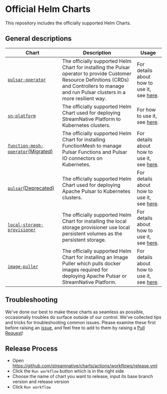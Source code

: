 <!--

    Licensed to the Apache Software Foundation (ASF) under one
    or more contributor license agreements.  See the NOTICE file
    distributed with this work for additional information
    regarding copyright ownership.  The ASF licenses this file
    to you under the Apache License, Version 2.0 (the
    "License"); you may not use this file except in compliance
    with the License.  You may obtain a copy of the License at

      http://www.apache.org/licenses/LICENSE-2.0

    Unless required by applicable law or agreed to in writing,
    software distributed under the License is distributed on an
    "AS IS" BASIS, WITHOUT WARRANTIES OR CONDITIONS OF ANY
    KIND, either express or implied.  See the License for the
    specific language governing permissions and limitations
    under the License.

-->

# Official Helm Charts

This repository includes the officially supported Helm Charts.

## General descriptions

| Chart | Description | Usage |
| --- | --- | --- |
| [`pulsar-operator`](https://github.com/streamnative/charts/tree/master/charts/pulsar-operator)  | The officially supported Helm Chart for installing the Pulsar operator to provide Customer Resource Definitions (CRDs) and Controllers to manage and run Pulsar clusters in a more resilient way. | For details about how to use it, see [here](charts/pulsar-operator/README.md). |
| [`sn-platform`](https://github.com/streamnative/charts/tree/master/charts/sn-platform) | The officially supported Helm Chart used for deploying StreamNative Platform to Kubernetes clusters. | For how to use it, see [here](charts/sn-platform/README.md).
| [`function-mesh-operator`(Migrated)](https://github.com/streamnative/charts/tree/master/charts/function-mesh-operator) | The officially supported Helm Chart for installing FunctionMesh to manage Pulsar Functions and Pulsar IO connectors on Kubernetes. | For details about how to use it, see [here](charts/function-mesh-operator/README.md). | 
| [`pulsar`(Deprecated)](https://github.com/streamnative/charts/tree/master/charts/pulsar) | The officially supported Helm Chart used for deploying Apache Pulsar to Kubernetes clusters. | For details about how to use it, see [here](charts/pulsar/README.md). |  
| [`local-storage-provisioner`](https://github.com/streamnative/charts/tree/master/charts/local-storage-provisioner) | The officially supported Helm Chart for installing the local storage provisioner use local persistent volumes as the persistent storage. | For details about how to use it, see [here](charts/local-storage-provisioner/README.md). |
| [`image-puller`](https://github.com/streamnative/charts/tree/master/charts/image-puller) | The officially supported Helm Chart for installing an Image Puller which pulls docker images required for deploying Apache Pulsar or StreamNative Platform. | For details about how to use it, see [here](charts/image-puller/README.md). |


## Troubleshooting

We've done our best to make these charts as seamless as possible,
occasionally troubles do surface outside of our control. We've collected
tips and tricks for troubleshooting common issues. Please examine these first before raising an [issue](https://github.com/streamnative/charts/issues/new/choose), and feel free to add to them by raising a [Pull Request](https://github.com/streamnative/charts/compare)!


## Release Process

- Open https://github.com/streamnative/charts/actions/workflows/release.yml
- Click the `Run workflow` button which is in the right side
- Choose the name of chart you want to release, input its base branch version and release version
- Click `Run workflow`
